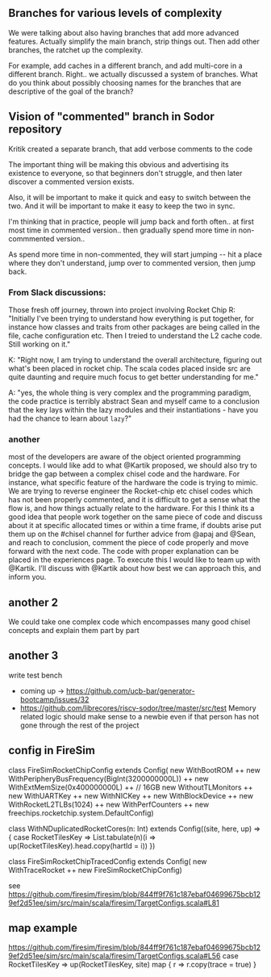 
## Branches for various levels of complexity

We were talking about also having branches that add more advanced features.  Actually simplify the main branch, strip things out.  Then add other branches, the ratchet up the complexity.

For example, add caches in a different branch, and add multi-core in a different branch.
Right..  we actually discussed a system of branches.
What do you think about possibly choosing names for the branches that are descriptive of the goal of the branch?

## Vision of "commented" branch in Sodor repository

Kritik created a separate branch, that add verbose comments to the code

The important thing will be making this obvious and advertising its existence to everyone, so that beginners don't struggle, and then later discover a commented version exists.

Also, it will be important to make it quick and easy to switch between the two.  And it will be important to make it easy to keep the two in sync.   

I'm thinking that in practice, people will jump back and forth often..  at first most time in commented version..  then gradually spend more time in non-commmented version..

As spend more time in non-commented, they will start jumping -- hit a place where they don't understand, jump over to commented version, then jump back.

### From Slack discussions:
Those fresh off journey, thrown into project involving Rocket Chip
R: "Initially I've been trying to understand how everything is put together, for instance how classes and traits from other packages are being called in the file, cache configuration etc. Then I treied to understand the L2 cache code. Still working on it."

K: "Right now, I am trying to understand the overall architecture, figuring out what's been placed in rocket chip. The scala codes placed inside src are quite daunting and require much focus to get better understanding for me."

A: "yes, the whole thing is very complex and the programming paradigm, the code practice is terribly abstract
Sean and myself came to a conclusion that the key lays within the lazy modules and their instantiations - have you had the chance to learn about `lazy`?"

### another
most of the developers are aware of the object oriented programming concepts. I would like add to what @Kartik proposed, we should also try to bridge the gap between a complex chisel code and the hardware. For instance, what specific feature of the hardware the code is trying to mimic. We are trying to reverse engineer the Rocket-chip etc chisel codes which has not been properly commented, and it is difficult to get a sense what the flow is, and how things actually relate to the hardware. For this I think its a good idea that people work together on the same piece of code and discuss about it at specific allocated times or within a time frame, if doubts arise put them up on the #chisel channel for further advice from @apaj and @Sean, and reach to conclusion, comment the piece of code properly and move forward with the next code. The code with proper explanation can be placed in the experiences page. To execute this I would like to team up with @Kartik. I'll discuss with @Kartik about how best we can approach this, and inform you.

## another 2
We could take one complex code which encompasses many good chisel concepts and explain them part by part

## another 3
write test bench
* coming up -> https://github.com/ucb-bar/generator-bootcamp/issues/32
* https://github.com/librecores/riscv-sodor/tree/master/src/test Memory related logic should make sense to a newbie even if that person has not gone through the rest of the project 

## config in FireSim
class FireSimRocketChipConfig extends Config(
  new WithBootROM ++
  new WithPeripheryBusFrequency(BigInt(3200000000L)) ++
  new WithExtMemSize(0x400000000L) ++ // 16GB
  new WithoutTLMonitors ++
  new WithUARTKey ++
  new WithNICKey ++
  new WithBlockDevice ++
  new WithRocketL2TLBs(1024) ++
  new WithPerfCounters ++
  new freechips.rocketchip.system.DefaultConfig)

class WithNDuplicatedRocketCores(n: Int) extends Config((site, here, up) => {
  case RocketTilesKey => List.tabulate(n)(i => up(RocketTilesKey).head.copy(hartId = i))
})

class FireSimRocketChipTracedConfig extends Config(
  new WithTraceRocket ++ new FireSimRocketChipConfig)

see https://github.com/firesim/firesim/blob/844ff9f761c187ebaf04699675bcb129ef2d51ee/sim/src/main/scala/firesim/TargetConfigs.scala#L81

## map example
https://github.com/firesim/firesim/blob/844ff9f761c187ebaf04699675bcb129ef2d51ee/sim/src/main/scala/firesim/TargetConfigs.scala#L56
   case RocketTilesKey => up(RocketTilesKey, site) map { r => r.copy(trace = true) }
